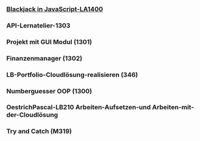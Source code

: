 ### [Blackjack in JavaScript-LA1400](https://portfolio.bbbaden.ch/view/view.php?t=29ee6692e07b256b314b)
### API-Lernatelier-1303
### Projekt mit GUI Modul (1301)
### Finanzenmanager (1302)
### LB-Portfolio-Cloudlösung-realisieren (346)
### Numberguesser OOP (1300)
### OestrichPascal-LB210 Arbeiten-Aufsetzen-und Arbeiten-mit-der-Cloudlösung
### Try and Catch (M319)
